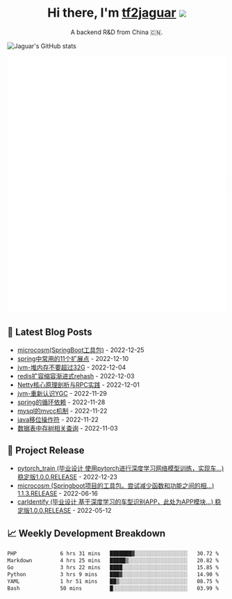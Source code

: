 <h1 align="center">Hi there, I'm <a href="https://tf2jaguar.github.io/" target="_blank">tf2jaguar</a> <img
src="https://github.com/blackcater/blackcater/raw/main/images/Hi.gif" height="32" /></h1>

<p align="center">A backend R&D from China 🇨🇳.</p>

<!-- github_readme_stats starts -->
![Jaguar's GitHub stats](https://github-readme-stats.vercel.app/api?username=tf2jaguar&count_private=true&show_icons=true&bg_color=30,e96443,904e95&icon_color=fff&&title_color=fff&text_color=fff)
<!-- github_readme_stats ends -->

<!-- custom_generate_github_stats starts -->
![](https://raw.githubusercontent.com/tf2jaguar/tf2jaguar/main/generated/overview.svg)
![](https://raw.githubusercontent.com/tf2jaguar/tf2jaguar/main/generated/languages.svg)
<!-- custom_generate_github_stats ends -->

## 📝 Latest Blog Posts

<!-- recent_blogs starts -->
* <a href='https://tf2jaguar.github.io/project-microcosm.html' target='_blank'>microcosm(SpringBoot工具包)</a> - 2022-12-25
* <a href='https://tf2jaguar.github.io/srping-extension-point.html' target='_blank'>spring中常用的11个扩展点</a> - 2022-12-10
* <a href='https://tf2jaguar.github.io/jvm-heap-size.html' target='_blank'>jvm-堆内存不要超过32G</a> - 2022-12-04
* <a href='https://tf2jaguar.github.io/redis-progressive-rehash.html' target='_blank'>redis扩容缩容渐进式rehash</a> - 2022-12-03
* <a href='https://tf2jaguar.github.io/principle-of-netty-rpc-practice.html' target='_blank'>Netty核心原理剖析与RPC实践</a> - 2022-12-01
* <a href='https://tf2jaguar.github.io/jvm-gc-ygc.html' target='_blank'>jvm-重新认识YGC</a> - 2022-11-29
* <a href='https://tf2jaguar.github.io/spring-circular-dependency.html' target='_blank'>spring的循环依赖</a> - 2022-11-28
* <a href='https://tf2jaguar.github.io/mysql-mvcc.html' target='_blank'>mysql的mvcc机制</a> - 2022-11-22
* <a href='https://tf2jaguar.github.io/java-shift-operator.html' target='_blank'>java移位操作符</a> - 2022-11-22
* <a href='https://tf2jaguar.github.io/mysql-tree-in-table.html' target='_blank'>数据表中存树相关查询</a> - 2022-11-03
<!-- recent_blogs ends -->

## 🎯 Project Release

<!-- github_recent_releases starts -->
* <a href='https://github.com/tf2jaguar/pytorch_train/releases/tag/1.0.0.RELEASE' target='_blank'>pytorch_train (毕业设计 使用pytorch进行深度学习网络模型训练，实现车...) 稳定版1.0.0.RELEASE</a> - 2022-12-23
* <a href='https://github.com/tf2jaguar/microcosm/releases/tag/1.1.3.RELEASE' target='_blank'>microcosm (Springboot项目的工具包。尝试减少函数和功能之间的相...) 1.1.3.RELEASE</a> - 2022-06-16
* <a href='https://github.com/tf2jaguar/carIdentify/releases/tag/1.0.0.RELEASE' target='_blank'>carIdentify (毕业设计 基于深度学习的车型识别APP，此处为APP模块...) 稳定版1.0.0.RELEASE</a> - 2022-05-12
<!-- github_recent_releases ends -->

## 📈 Weekly Development Breakdown

<!--START_SECTION:waka-->

```text
PHP              6 hrs 31 mins   ███████▓░░░░░░░░░░░░░░░░░   30.72 %
Markdown         4 hrs 25 mins   █████▒░░░░░░░░░░░░░░░░░░░   20.82 %
Go               3 hrs 22 mins   ████░░░░░░░░░░░░░░░░░░░░░   15.85 %
Python           3 hrs 9 mins    ███▓░░░░░░░░░░░░░░░░░░░░░   14.90 %
YAML             1 hr 51 mins    ██▒░░░░░░░░░░░░░░░░░░░░░░   08.75 %
Bash             50 mins         █░░░░░░░░░░░░░░░░░░░░░░░░   03.99 %
```

<!--END_SECTION:waka-->


